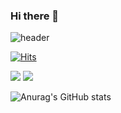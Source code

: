 ### Hi there 👋
![header](https://capsule-render.vercel.app/api?type=venom&color=gradient&customColorList=0,2,2,5,30&height=300&section=header&text=Welcome&fontSize=90&fontColor=d6ace6)

[![Hits](https://hits.seeyoufarm.com/api/count/incr/badge.svg?url=https%3A%2F%2Fgithub.com%2Ffbwogur121&count_bg=%2379C83D&title_bg=%23555555&icon=&icon_color=%23E7E7E7&title=hits&edge_flat=false)](https://hits.seeyoufarm.com)

<img src="https://img.shields.io/badge/Java-0064CD?style=flat-square&logo=Java&logoColor=white"/>
<img src="https://img.shields.io/badge/Java-0064CD?style=flat-square&logo=Java&logoColor=white"/>


![Anurag's GitHub stats](https://github-readme-stats.vercel.app/api?username=JaeHyeok&theme=transparent&show_icons=true)
<!--
**fbwogur121/fbwogur121** is a ✨ _special_ ✨ repository because its `README.md` (this file) appears on your GitHub profile.

Here are some ideas to get you started:

- 🔭 I’m currently working on ...
- 🌱 I’m currently learning ...
- 👯 I’m looking to collaborate on ...
- 🤔 I’m looking for help with ...
- 💬 Ask me about ...
- 📫 How to reach me: ...
- 😄 Pronouns: ...
- ⚡ Fun fact: ...
-->
